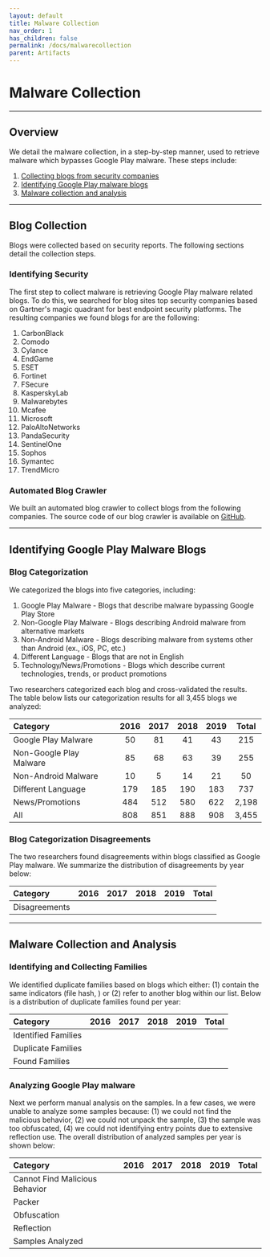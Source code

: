 ```yaml
---
layout: default
title: Malware Collection
nav_order: 1
has_children: false
permalink: /docs/malwarecollection
parent: Artifacts
---
```


# Malware Collection
---

## Overview

We detail the malware collection, in a step-by-step manner, used to retrieve malware which bypasses Google Play malware. These steps include:

1. [Collecting blogs from security companies](#blog-collection)
2. [Identifying Google Play malware blogs](#identifying-google-play-malware-blogs)
3. [Malware collection and analysis](#malware-collection-and-analysis)

---

## Blog Collection

Blogs were collected based on security reports. The following sections detail the collection steps.

### Identifying Security 

The first step to collect malware is retrieving Google Play malware related blogs. To do this, we searched for blog sites top security companies based on Gartner's magic quadrant for best endpoint security platforms. The resulting companies we found blogs for are the following:

1. CarbonBlack
2. Comodo
3. Cylance
4. EndGame
5. ESET
6. Fortinet
7. FSecure
8. KasperskyLab
9. Malwarebytes
10. Mcafee
11. Microsoft
12. PaloAltoNetworks
13. PandaSecurity
14. SentinelOne
15. Sophos
16. Symantec
17. TrendMicro

### Automated Blog Crawler

We built an automated blog crawler to collect blogs from the following companies. The source code of our blog crawler is available on [GitHub](https://github.com/hello-from-anon-researcher/BlogScrapeUtilities/).

---

## Identifying Google Play Malware Blogs

### Blog Categorization

We categorized the blogs into five categories, including:

1. Google Play Malware - Blogs that describe malware bypassing Google Play Store
2. Non-Google Play Malware - Blogs describing Android malware from alternative markets
3. Non-Android Malware - Blogs describing malware from systems other than Android (ex., iOS, PC, etc.)
4. Different Language - Blogs that are not in English
5. Technology/News/Promotions - Blogs which describe current technologies, trends, or product promotions

Two researchers categorized each blog and cross-validated the results. The table below lists our categorization results for all 3,455 blogs we analyzed:

|Category|2016|2017|2018|2019|Total|
|:-------------------------------|:------------------:|:------:|:------:|:------:|:------:|
|Google Play Malware|50|81|41|43|215|
|Non-Google Play Malware|85|68|63|39|255|
|Non-Android Malware|10|5|14|21|50|
|Different Language|179|185|190|183|737|
|News/Promotions|484|512|580|622|2,198|
|All|808|851|888|908|3,455|

### Blog Categorization Disagreements

The two researchers found disagreements within blogs classified as Google Play malware. We summarize the distribution of disagreements by year below:

|Category|2016|2017|2018|2019|Total|
|:-------------------------------|:------------------:|:------:|:------:|:------:|:------:|
|Disagreements||||||

---


## Malware Collection and Analysis

### Identifying and Collecting Families

We identified duplicate families based on blogs which either: (1) contain the same indicators (file hash, ) or (2) refer to another blog within our list. Below is a distribution of duplicate families found per year:

|Category|2016|2017|2018|2019|Total|
|:-------------------------------|:------------------:|:------:|:------:|:------:|:------:|
|Identified Families||||||
|Duplicate Families||||||
|Found Families||||||


### Analyzing Google Play malware

Next we perform manual analysis on the samples. In a few cases, we were unable to analyze some samples because: (1) we could not find the malicious behavior, (2) we could not unpack the sample, (3) the sample was too obfuscated, (4) we could not identifying entry points due to extensive reflection use. The overall distribution of analyzed samples per year is shown below:

|Category|2016|2017|2018|2019|Total|
|:-------------------------------|:------------------:|:------:|:------:|:------:|:------:|
|Cannot Find Malicious Behavior||||||
|Packer||||||
|Obfuscation||||||
|Reflection||||||
|Samples Analyzed||||||

